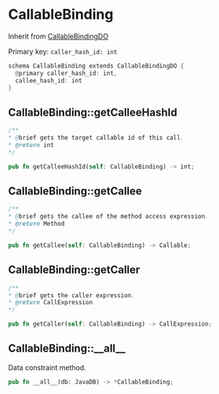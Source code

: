 # CallableBinding

Inherit from [CallableBindingDO](./CallableBindingDO.md)

Primary key: `caller_hash_id: int`

```rust
schema CallableBinding extends CallableBindingDO {
  @primary caller_hash_id: int,
  callee_hash_id: int
}
```
## CallableBinding::getCalleeHashId

```java
/**
* @brief gets the target callable id of this call.
* @return int 
*/
```
```rust
pub fn getCalleeHashId(self: CallableBinding) -> int;
```
## CallableBinding::getCallee

```java
/**
* @brief gets the callee of the method access expression.
* @return Method 
*/
```
```rust
pub fn getCallee(self: CallableBinding) -> Callable;
```
## CallableBinding::getCaller

```java
/**
* @brief gets the caller expression.
* @return CallExpression 
*/
```
```rust
pub fn getCaller(self: CallableBinding) -> CallExpression;
```
## CallableBinding::\_\_all\_\_

Data constraint method.

```rust
pub fn __all__(db: JavaDB) -> *CallableBinding;
```
